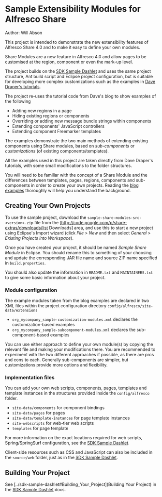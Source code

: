Sample Extensibility Modules for Alfresco Share
===============================================

Author: Will Abson

This project is intended to demonstrate the new extensibility features of 
Alfresco Share 4.0 and to make it easy to define your own modules.

Share Modules are a new feature in Alfresco 4.0 and allow pages to be customised at the region, component or even the mark-up level.

The project builds on the [SDK Sample Dashlet](../sdk-sample-dashlet) and uses the same project structure, Ant build script and Eclipse project configuration, but is suitable for developing more complex customizations such as the examples in [Dave Draper's tutorials](http://blogs.alfresco.com/wp/ddraper/).

The project re-uses the tutorial code from Dave's blog to show examples of the following

  * Adding new regions in a page
  * Hiding existing regions or components
  * Overriding or adding new message bundle strings within components
  * Extending components' JavaScript controllers
  * Extending component Freemarker templates

The examples demonstrate the two main methods of extending existing components using Share modules, based on *sub-components* or *customizations* (of existing components/templates).

All the examples used in this project are taken directly from Dave Draper's
tutorials, with some small modifications to the folder structures.

You will need to be familiar with the concept of a Share Module and the differences between templates, pages, regions, components and sub-components in order to create your own projects. Reading the [blog examples](http://blogs.alfresco.com/wp/ddraper/) thoroughly will help you understand the background.

Creating Your Own Projects
--------------------------

To use the sample project, download the `sample-share-modules-src-<version>.zip` file from the [http://code.google.com/p/share-extras/downloads/list Downloads] area, and use this to start a new project using Eclipse's Import wizard (click _File_ > _New_ and then select _General_ > _Existing Projects into Workspace_).

Once you have created your project, it should be named _Sample Share Module_ in Eclipse. You should rename this to something of your choosing and update the corresponding JAR file name and source ZIP name specified in `build.properties`.

You should also update the information in `README.txt` and `MAINTAINERS.txt` to give some basic information about your project.

### Module configuration

The example modules taken from the blog examples are declared in two XML files within the project configuration directory `config/alfresco/site-data/extensions`

  * `org_mycompany_sample-customization-modules.xml` declares the customization-based examples
  * `org_mycompany_sample-subcomponent-modules.xml` declares the sub-component-based examples

You can use either approach to define your own module(s) by copying the relevant file and making your modifications there. You are recommended to experiment with the two different approaches if possible, as there are pros and cons to each. Generally sub-components are simpler, but customizations provide more options and flexibility.

### Implementation files

You can add your own web scripts, components, pages, templates and template instances in the structures provided inside the `config/alfresco` folder.

  * `site-data/components` for component bindings
  * `site-data/pages` for pages
  * `site-data/template-instances` for page template instances
  * `site-webscripts` for web-tier web scripts
  * `templates` for page template

For more information on the exact locations required for web scripts, Spring/SpringSurf configuration, see the [SDK Sample Dashlet](../sdk-sample-dashlet).

Client-side resources such as CSS and JavaScript can also be included in the `source/web` folder, just as in the [SDK Sample Dashlet](../sdk-sample-dashlet).

Building Your Project
---------------------

See [../sdk-sample-dashlet#Building_Your_Project](Building Your Project) in the [SDK Sample Dashlet](../sdk-sample-dashlet) docs.